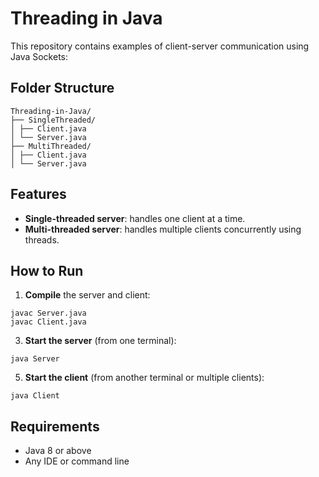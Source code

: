 # Threading in Java

This repository contains examples of client-server communication using Java Sockets:

## Folder Structure
```
Threading-in-Java/
├── SingleThreaded/
│ ├── Client.java
│ └── Server.java
├── MultiThreaded/
│ ├── Client.java
│ └── Server.java
```

## Features

- **Single-threaded server**: handles one client at a time.
- **Multi-threaded server**: handles multiple clients concurrently using threads.

## How to Run

1. **Compile** the server and client:
```
javac Server.java
javac Client.java
```
3. **Start the server** (from one terminal):
```
java Server
```
5. **Start the client** (from another terminal or multiple clients):
```
java Client
```
## Requirements

- Java 8 or above
- Any IDE or command line
